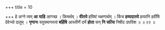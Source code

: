 +++
title = 10

+++
हे अग्ने त्वम् **आ** **याहि** आगच्छ । किमर्थम् । **वीतये** हविषां भक्षणार्थम् । किंच **हव्यदातये** हव्यानि हवींषि देवेभ्यो दातुम् । **गृणानः** स्तूयमानस्त्वं **बर्हिषि** आस्तीर्णे दर्भे **होता** सन् **नि** **सत्सि** निषीद उपविश ॥ ॥ २२ ॥